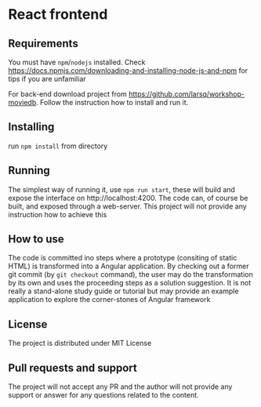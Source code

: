 # React frontend

## Requirements
You must have `npm`/`nodejs` installed. Check https://docs.npmjs.com/downloading-and-installing-node-js-and-npm
for tips if you are unfamiliar

For back-end download project from https://github.com/larsq/workshop-moviedb.
Follow the instruction how to install and run it.

## Installing
run `npm install` from directory

## Running
The simplest way of running it, use `npm run start`, these will build
and expose the interface on http://localhost:4200. The code can, of
course be built, and exposed through a web-server. This project will
not provide any instruction how to achieve this

## How to use
The code is committed ino steps where a prototype (consiting of static
HTML) is transformed into a Angular application. By checking out a former git
commit (by `git checkout` command), the user may do the transformation by its own
and uses the proceeding steps as a solution suggestion. It is not really a stand-alone
study guide or tutorial but may provide an example application to explore the corner-stones
of Angular framework

## License
The project is distributed under MIT License

## Pull requests and support
The project will not accept any PR and the author will not provide any
support or answer for any questions related to the content. 
